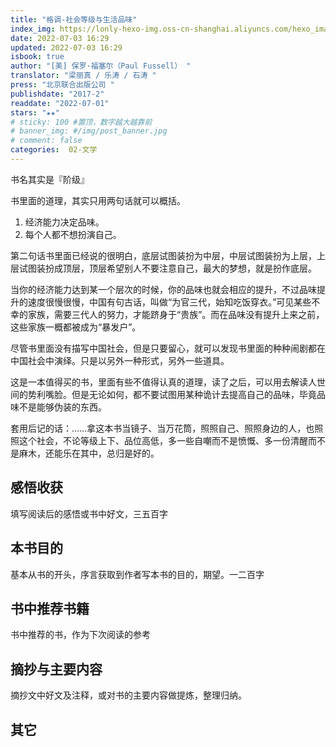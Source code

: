 ```yaml
---
title: "格调-社会等级与生活品味"
index_img: https://lonly-hexo-img.oss-cn-shanghai.aliyuncs.com/hexo_images/_/1656836971169.png
date: 2022-07-03 16:29
updated: 2022-07-03 16:29
isbook: true
author: "[美] 保罗·福塞尔（Paul Fussell） "
translator: "梁丽真 / 乐涛 / 石涛 "
press: "北京联合出版公司 "
publishdate: "2017-2"
readdate: "2022-07-01"
stars: "★★" 
# sticky: 100 #置顶，数字越大越靠前
# banner_img: #/img/post_banner.jpg
# comment: false
categories:  02-文学
---
```


书名其实是『阶级』

书里面的道理，其实只用两句话就可以概括。

 1. 经济能力决定品味。
 2. 每个人都不想扮演自己。

第二句话书里面已经说的很明白，底层试图装扮为中层，中层试图装扮为上层，上层试图装扮成顶层，顶层希望别人不要注意自己，最大的梦想，就是扮作底层。

当你的经济能力达到某一个层次的时候，你的品味也就会相应的提升，不过品味提升的速度很慢很慢，中国有句古话，叫做“为官三代，始知吃饭穿衣。”可见某些不幸的家族，需要三代人的努力，才能跻身于“贵族”。而在品味没有提升上来之前，这些家族一概都被成为“暴发户”。

尽管书里面没有描写中国社会，但是只要留心，就可以发现书里面的种种闹剧都在中国社会中演绎。只是以另外一种形式，另外一些道具。

这是一本值得买的书，里面有些不值得认真的道理，读了之后，可以用去解读人世间的势利嘴脸。但是无论如何，都不要试图用某种诡计去提高自己的品味，毕竟品味不是能够伪装的东西。

套用后记的话：……拿这本书当镜子、当万花筒，照照自己、照照身边的人，也照照这个社会，不论等级上下、品位高低，多一些自嘲而不是愤慨、多一份清醒而不是麻木，还能乐在其中，总归是好的。

## 感悟收获
填写阅读后的感悟或书中好文，三五百字
<!--more-->

## 本书目的
基本从书的开头，序言获取到作者写本书的目的，期望。一二百字
## 书中推荐书籍
书中推荐的书，作为下次阅读的参考
## 摘抄与主要内容
摘抄文中好文及注释，或对书的主要内容做提炼，整理归纳。
## 其它

